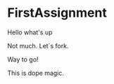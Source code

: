 FirstAssignment
===============

Hello what's up

Not much. Let´s fork.

Way to go!

This is dope magic. 
